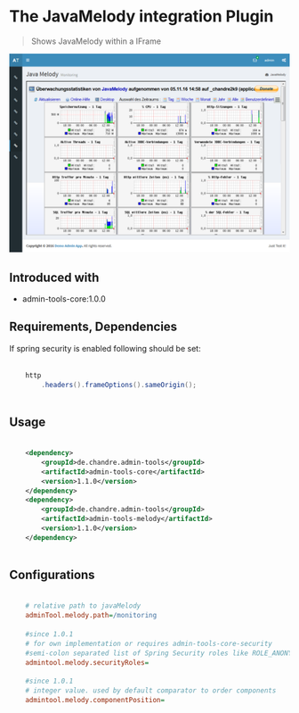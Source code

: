 # The JavaMelody integration Plugin
> Shows JavaMelody within a IFrame

 ![Preview image](doc/screen_melody_org.png?raw=true "AdminTool JavaMelody UI")

## Introduced with
* admin-tools-core:1.0.0

## Requirements, Dependencies
If spring security is enabled following should be set:

```java

	http
		.headers().frameOptions().sameOrigin();
		
```	

## Usage

```xml

	<dependency>
		<groupId>de.chandre.admin-tools</groupId>
		<artifactId>admin-tools-core</artifactId>
		<version>1.1.0</version>
	</dependency>
	<dependency>
		<groupId>de.chandre.admin-tools</groupId>
		<artifactId>admin-tools-melody</artifactId>
		<version>1.1.0</version>
	</dependency>
	
```

## Configurations

```ini

	# relative path to javaMelody
	adminTool.melody.path=/monitoring
	
	#since 1.0.1
	# for own implementation or requires admin-tools-core-security
	#semi-colon separated list of Spring Security roles like ROLE_ANONYMOUS;ROLE_ADMIN
	admintool.melody.securityRoles=
	
	#since 1.0.1
	# integer value. used by default comparator to order components
	admintool.melody.componentPosition=
	
```